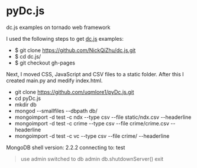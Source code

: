 pyDc.js
=======

dc.js examples on tornado web framework

I used the following steps to get [dc.js](https://github.com/NickQiZhu/dc.js.git ) examples:
* $ git clone https://github.com/NickQiZhu/dc.js.git
* $ cd dc.js/
* $ git checkout gh-pages

Next, I moved CSS, JavaScript and CSV files to a static folder.  After this I created main.py and medify index.html.


* git clone https://github.com/uqmlore1/pyDc.js.git
* cd pyDc.js
* mkdir db
* mongod --smallfiles --dbpath db/
* mongoimport -d test -c ndx --type csv --file static/ndx.csv --headerline
* mongoimport -d test -c crime --type csv --file crime/crime.csv --headerline
* mongoimport -d test -c vc --type csv --file crime/ --headerline


MongoDB shell version: 2.2.2
connecting to: test
> use admin
switched to db admin
> db.shutdownServer()
> exit
